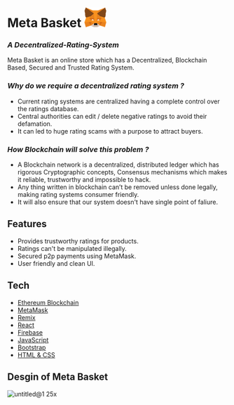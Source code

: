 # Meta Basket ![MetaMask logo](logo.png?raw=true)

### _A Decentralized-Rating-System_


Meta Basket is an online store which has a Decentralized,
Blockchain Based, Secured and Trusted Rating System.

### _Why do we require a decentralized rating system ?_
- Current rating systems are centralized having a complete 
  control over the ratings database.
- Central authorities can edit / delete negative ratings to avoid their defamation.
- It can led to huge rating scams with a purpose to attract buyers.


### _How Blockchain will solve this problem ?_

- A Blockchain network is a decentralized, distributed ledger which 
  has rigorous Cryptographic concepts, Consensus mechanisms which 
  makes it reliable, trustworthy and impossible to hack.
- Any thing written in blockchain can’t be removed unless done legally, making rating systems consumer friendly.
- It will also ensure that our system doesn't have single point of faliure.


## Features

- Provides trustworthy ratings for products.
- Ratings can't be manipulated illegally.
- Secured p2p payments using MetaMask.
- User friendly and clean UI.


## Tech

- [Ethereum Blockchain](https://ethereum.org/en/)
- [MetaMask](https://metamask.io/)
- [Remix](https://remix.ethereum.org/)
- [React](https://reactjs.org/)
- [Firebase](https://firebase.google.com/)
- [JavaScript](https://www.javascript.com/)
- [Bootstrap](https://getbootstrap.com/)
- [HTML & CSS](https://developer.mozilla.org/en-US/docs/Web/HTML)


## Desgin of Meta Basket

![untitled@1 25x](https://user-images.githubusercontent.com/58695354/148669531-0c01901c-9e52-458b-922b-f4503fd3d341.png)



